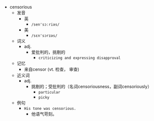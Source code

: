 - censorious
  - 发音
    - 英
      - `/sen'sɔːriəs/`
    - 美
      - `/sɛn'sɔrɪəs/`
  - 词义
    - adj.
      - 爱批判的，挑剔的
        - `criticizing and expressing disapproval`
  - 记忆
    - 来自censor (vt. 检查， 审查)
  - 近义词
    - adj.
      - 挑剔的；受批判的（名词censoriousness，副词censoriously）
        - `particular`
        - `picky`
  - 例句
    - `His tone was censorious.`
      - 他语气苛刻。

